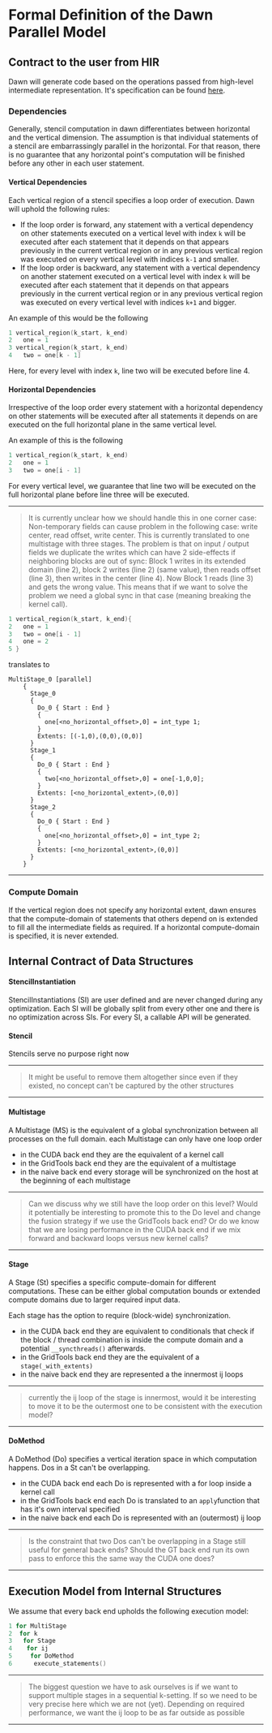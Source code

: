 # Formal Definition of the Dawn Parallel Model

## Contract to the user from HIR
Dawn will generate code based on the operations passed from high-level intermediate representation. It's specification can be found [here](https://github.com/MeteoSwiss-APN/HIR). 


### Dependencies
Generally, stencil computation in dawn differentiates between horizontal and the vertical dimension. The assumption is that individual statements of a stencil are embarrassingly parallel in the horizontal. For that reason, there is no guarantee that any horizontal point's computation will be finished before any other in each user statement.

#### Vertical Dependencies
Each vertical region of a stencil specifies a loop order of execution. Dawn will uphold the following rules:
- If the loop order is forward, any statement with a vertical dependency on other statements executed on a vertical level with index `k` will be executed after each statement that it depends on that appears previously in the current vertical region or in any previous vertical region was executed on every vertical level with indices `k-1` and smaller.
- If the loop order is backward, any statement with a vertical dependency on another statement executed on a vertical level with index `k` will be executed after each statement that it depends on that appears previously in the current vertical region or in any previous vertical region was executed on every vertical level with indices `k+1` and bigger.

An example of this would be the following

```c++
1 vertical_region(k_start, k_end)
2   one = 1   
3 vertical_region(k_start, k_end)
4   two = one[k - 1]
```
Here, for every level with index `k`, line two will be executed before line 4.


#### Horizontal Dependencies
Irrespective of the loop order every statement with a horizontal dependency on other statements will be executed after all statements it depends on are executed on the full horizontal plane in the same vertical level.

An example of this is the following

```c++
1 vertical_region(k_start, k_end)
2   one = 1   
3   two = one[i - 1]
```

For every vertical level, we guarantee that line two will be executed on the full horizontal plane before line three will be executed.

---
> It is currently unclear how we should handle this in one corner case: Non-temporary fields can cause problem in the following case: write center, read offset, write center. This is currently translated to one multistage with three stages. The problem is that on input / output fields we duplicate the writes which can have 2 side-effects if neighboring blocks are out of sync: Block 1 writes in its extended domain (line 2), block 2 writes (line 2) (same value), then reads offset (line 3), then writes in the center (line 4). Now Block 1 reads (line 3) and gets the wrong value. This means that if we want to solve the problem we need a global sync in that case (meaning breaking the kernel call). 
```c++
1 vertical_region(k_start, k_end){
2   one = 1   
3   two = one[i - 1]
4   one = 2
5 }
```
translates to 
```
MultiStage_0 [parallel]
    {
      Stage_0 
      {
        Do_0 { Start : End }
        {
          one[<no_horizontal_offset>,0] = int_type 1;
        }
        Extents: [(-1,0),(0,0),(0,0)]
      }
      Stage_1 
      {
        Do_0 { Start : End }
        {
          two[<no_horizontal_offset>,0] = one[-1,0,0];
        }
        Extents: [<no_horizontal_extent>,(0,0)]
      }
      Stage_2 
      {
        Do_0 { Start : End }
        {
          one[<no_horizontal_offset>,0] = int_type 2;
        }
        Extents: [<no_horizontal_extent>,(0,0)]
      }
    }

```
---

### Compute Domain
If the vertical region does not specify any horizontal extent, dawn ensures that the compute-domain of statements that others depend on is extended to fill all the intermediate fields as required. If a horizontal compute-domain is specified, it is never extended.


## Internal Contract of Data Structures

#### StencilInstantiation
StencilInstantiations (SI) are user defined and are never changed during any optimization. Each SI will be globally split from every other one and there is no optimization across SIs. For every SI, a callable API will be generated.

#### Stencil
Stencils serve no purpose right now

---
>It might be useful to remove them altogether since even if they existed, no concept can't be captured by the other structures
---

#### Multistage
A Multistage (MS) is the equivalent of a global synchronization between all processes on the full domain.
each Multistage can only have one loop order

- in the CUDA back end they are the equivalent of a kernel call
- in the GridTools back end they are the equivalent of a multistage
- in the naive back end every storage will be synchronized on the host at the beginning of each multistage

--- 
> Can we discuss why we still have the loop order on this level? Would it potentially be interesting to promote this to the Do level and change the fusion strategy if we use the GridTools back end? Or do we know that we are losing performance in the CUDA back end if we mix forward and backward loops versus new kernel calls?
---

#### Stage
A Stage (St) specifies a specific compute-domain for different computations. These can be either global computation bounds or extended compute domains due to larger required input data.

Each stage has the option to require (block-wide) synchronization.
- in the CUDA back end they are equivalent to conditionals that check if the block / thread combination is inside the compute domain and a potential `__syncthreads()` afterwards.
- in the GridTools back end they are the equivalent of a `stage(_with_extents)`
- in the naive back end they are represented a the innermost ij loops

--- 
> currently the ij loop of the stage is innermost, would it be interesting to move it to be the outermost one to be consistent with the execution model?
---

#### DoMethod
A DoMethod (Do) specifies a vertical iteration space in which computation happens. Dos in a St can't be overlapping. 

- in the CUDA back end each Do is represented with a for loop inside a kernel call
- in the GridTools back end each Do is translated to an `apply`function that has it's own interval specified
- in the naive back end each Do is represented with an (outermost) ij loop
--- 
> Is the constraint that two Dos can't be overlapping in a Stage still useful for general back ends? Should the GT back end run its own pass to enforce this the same way the CUDA one does?
---

## Execution Model from Internal Structures
We assume that every back end upholds the following execution model:

```c++
1 for MultiStage
2  for k
3   for Stage
4    for ij
5     for DoMethod
6      execute_statements()
```
---
> The biggest question we have to ask ourselves is if we want to support multiple stages in a sequential k-setting. If so we need to be very precise here which we are not (yet). Depending on required performance, we want the ij loop to be as far outside as possible
---
